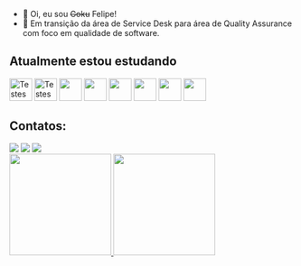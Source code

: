 - 👋 Oi, eu sou <s>Goku</s> Felipe!
- 👀 Em transição da área de Service Desk para área de Quality Assurance com foco em qualidade de software.


## Atualmente estou estudando

<img src="https://img.icons8.com/ios-filled/50/000000/inspection.png" width="40" height="40" alt="Testes Manuais"/> <img src="https://img.icons8.com/ios-filled/50/000000/robot-2.png" width="40" height="40" alt="Testes Automatizados"/>
 <img src="https://cdn.jsdelivr.net/gh/devicons/devicon/icons/cypressio/cypressio-original.svg" width="40" height="40"/> <img src="https://cdn.jsdelivr.net/gh/devicons/devicon/icons/selenium/selenium-original.svg" width="40" height="40"/> <img src="https://cdn.jsdelivr.net/gh/devicons/devicon/icons/java/java-original.svg" width="40" height="40"/> <img src="https://cdn.jsdelivr.net/gh/devicons/devicon/icons/git/git-original.svg" width="40" height="40"/> <img src="https://cdn.jsdelivr.net/gh/devicons/devicon/icons/mysql/mysql-original-wordmark.svg" width="40" height="40"/> <img src="https://cdn.jsdelivr.net/gh/devicons/devicon/icons/postgresql/postgresql-original-wordmark.svg" width="40" height="40"/>
          
          
          



## Contatos:

<div>
<a href="https://instagram.com/feelsiqueira" target="_blank"><img src="https://img.shields.io/badge/-Instagram-%23E4405F?style=for-the-badge&logo=instagram&logoColor=white" target="_blank"></a>
<a href = "mailto:felip3sp@hotmail.com"><img src="https://img.shields.io/badge/Gmail-D14836?style=for-the-badge&logo=gmail&logoColor=white" target="_blank"></a>
<a href="https://www.linkedin.com/in/felip3siqueira" target="_blank"><img src="https://img.shields.io/badge/-LinkedIn-%230077B5?style=for-the-badge&logo=linkedin&logoColor=white" target="_blank"></a>   
</div>



<div>
<a href="https://github.com/felip3sp">
<img height="180em" src="https://github-readme-stats.vercel.app/api/top-langs/?username=felip3sp&layout=compact&langs_count=7&theme=dracula"/>
<img height="180em" src="https://github-readme-stats.vercel.app/api?username=felip3sp&show_icons=true&theme=dracula&include_all_commits=true&count_private=true"/>
</div>
